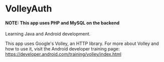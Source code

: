 # VolleyAuth
#### NOTE: This app uses PHP and MySQL on the backend
Learning Java and Android development.

This app uses Google's Volley, an HTTP library.
For more about Volley and how to use it, visit the Android developer training page:
https://developer.android.com/training/volley/index.html
